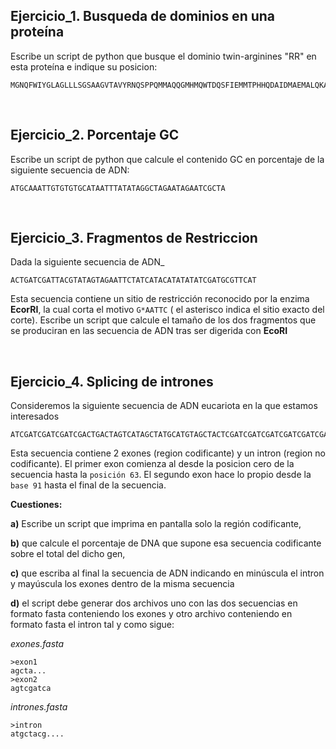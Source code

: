 Ejercicio_1. Busqueda de dominios en una proteína
----------------------------
Escribe un script de python que busque el dominio twin-arginines "RR" en esta proteína e indique su posicion:

```
MGNQFWIYGLAGLLLSGSAAGVTAVYRNQSPPQMMAQQGMHMQWTDQSFIEMMTPHHQDAIDMAEMALQKAEHPELKKLARNIIRDQEREIKEMKRRYQQWFKRPVPALSSQGMMGMHQGHGMMAMDLDALATAQNFDREFIRQMIPHHQMAVMMASNLKTNTERPEMDKLMDDIIRSQSAEIKQMKQWYQNWYGQ
```

<br>



Ejercicio_2. Porcentaje GC
----------------------------
Escribe un script de python que calcule el contenido GC en porcentaje de la siguiente secuencia de ADN:
```
ATGCAAATTGTGTGTGCATAATTTATATAGGCTAGAATAGAATCGCTA
```

<br>

Ejercicio_3. Fragmentos de Restriccion
--------------------------------------
Dada la siguiente secuencia de ADN_
```
ACTGATCGATTACGTATAGTAGAATTCTATCATACATATATATCGATGCGTTCAT
```

Esta secuencia contiene un sitio de restricción reconocido por la enzima __EcorRI__, la cual corta el motivo  `G*AATTC` ( el asterisco indica el sitio exacto del corte). 
Escribe un script que calcule el tamaño de los dos fragmentos que se produciran en las secuencia de ADN tras ser digerida con __EcoRI__

<br>

Ejercicio_4. Splicing de intrones
----------------------------------
Consideremos la siguiente secuencia de ADN eucariota en la que estamos interesados

```
ATCGATCGATCGATCGACTGACTAGTCATAGCTATGCATGTAGCTACTCGATCGATCGATCGATCGATCGATCGATCGATCGATCATGCTATCATCGATCGATATCGATGCATCGACTACTAT
```

Esta secuencia contiene 2 exones (region codificante) y un intron (region no codificante). El primer exon comienza al desde la posicion cero de la secuencia hasta la `posición 63`. El segundo exon hace lo propio desde la `base 91` hasta el final de la secuencia.


__Cuestiones:__

__a)__ Escribe un script que imprima en pantalla solo la región codificante,

__b)__ que calcule el porcentaje de DNA que supone esa secuencia codificante sobre el total del dicho gen,

__c)__ que escriba al final la secuencia de ADN indicando en minúscula el intron y mayúscula los exones dentro de la misma secuencia

__d)__ el script debe generar dos archivos uno con las dos secuencias en formato fasta conteniendo los exones y otro archivo conteniendo en formato fasta el intron tal y como sigue:

*exones.fasta*
```
>exon1
agcta...
>exon2
agtcgatca
```
*intrones.fasta*
```
>intron
atgctacg....
```
